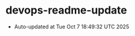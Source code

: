 # devops-readme-update
<!--START_SECTION:activity-->
- Auto-updated at Tue Oct  7 18:49:32 UTC 2025
<!--END_SECTION:activity-->

